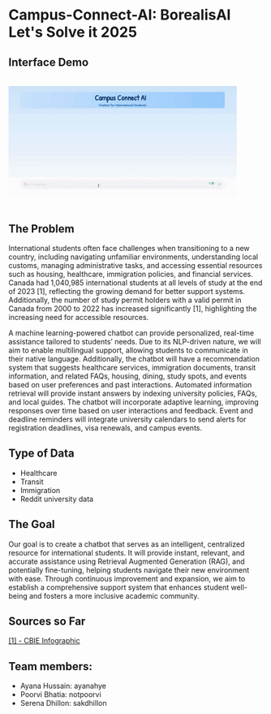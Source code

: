 # Campus-Connect-AI: BorealisAI Let's Solve it 2025

## Interface Demo

<p>
  <img src="ccai-gif.gif" width="450"/>
</p>

## The Problem 
International students often face challenges when transitioning to a new country, including navigating unfamiliar environments, understanding local customs, managing administrative tasks, and accessing essential resources such as housing, healthcare, immigration policies, and financial services. Canada had 1,040,985 international students at all levels of study at the end of 2023 [1], reflecting the growing demand for better support systems. Additionally, the number of study permit holders with a valid permit in Canada from 2000 to 2022 has increased significantly [1], highlighting the increasing need for accessible resources.

A machine learning-powered chatbot can provide personalized, real-time assistance tailored to students’ needs. Due to its NLP-driven nature, we will aim to enable multilingual support, allowing students to communicate in their native language. Additionally, the chatbot will have a recommendation system that suggests healthcare services, immigration documents, transit information, and related FAQs, housing, dining, study spots, and events based on user preferences and past interactions. Automated information retrieval will provide instant answers by indexing university policies, FAQs, and local guides. The chatbot will incorporate adaptive learning, improving responses over time based on user interactions and feedback. Event and deadline reminders will integrate university calendars to send alerts for registration deadlines, visa renewals, and campus events.

## Type of Data
* Healthcare 
* Transit 
* Immigration 
* Reddit university data

## The Goal
Our goal is to create a chatbot that serves as an intelligent, centralized resource for international students. It will provide instant, relevant, and accurate assistance using Retrieval Augmented Generation (RAG), and potentially fine-tuning, helping students navigate their new environment with ease. Through continuous improvement and expansion, we aim to establish a comprehensive support system that enhances student well-being and fosters a more inclusive academic community.

## Sources so Far
[[1] - CBIE Infographic](https://cbie.ca/infographic/)

## Team members: 
* Ayana Hussain: ayanahye
* Poorvi Bhatia: notpoorvi
* Serena Dhillon: sakdhillon
